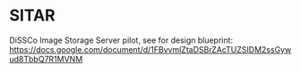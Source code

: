 # SITAR
DiSSCo Image Storage Server pilot, see for design blueprint: https://docs.google.com/document/d/1FBvvmlZtaDSBrZAcTUZSIDM2ssGywud8TbbQ7R1MVNM
